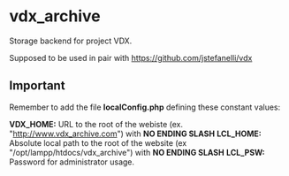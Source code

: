 # vdx_archive
Storage backend for project VDX.

Supposed to be used in pair with https://github.com/jstefanelli/vdx

## Important

Remember to add the file __localConfig.php__ defining these constant values:

__VDX_HOME:__ URL to the root of the webiste (ex. "http://www.vdx_archive.com") with __NO ENDING SLASH__ 
__LCL_HOME:__ Absolute local path to the root of the website (ex "/opt/lampp/htdocs/vdx_archive") with __NO ENDING SLASH__
__LCL_PSW:__ Password for administrator usage.
